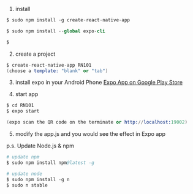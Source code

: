 1. install

```s
$ sudo npm install -g create-react-native-app

$ sudo npm install --global expo-cli

$ 
```

2. create a project 

```s
$ create-react-native-app RN101
(choose a template: "blank" or "tab")
```

3. install expo in your Android Phone
[Expo App on Google Play Store](https://play.google.com/store/apps/details?id=host.exp.exponent)

4. start app
```s
$ cd RN101
$ expo start

(expo scan the QR code on the terminate or http://localhost:19002)
```

5. modify the app.js
and you would see the effect in Expo app


p.s. Update Node.js & npm
```s
# update npm
$ sudo npm install npm@latest -g

# update node
$ sudo npm install -g n
$ sudo n stable
```